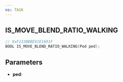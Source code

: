 ```yaml
---
ns: TASK
---
```

## IS_MOVE_BLEND_RATIO_WALKING

```c
// 0xF133BBBE91E1691F
BOOL IS_MOVE_BLEND_RATIO_WALKING(Ped ped);
```

## Parameters
* **ped**:
